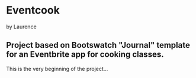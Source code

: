 # Eventcook
by Laurence

Project based on Bootswatch "Journal" template
for an Eventbrite app for cooking classes.
------------------

This is the very beginning of the project...

